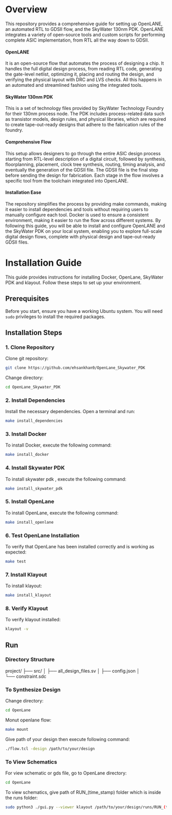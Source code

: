 # Overview
This repository provides a comprehensive guide for setting up OpenLANE, an automated RTL to GDSII flow, and the SkyWater 130nm PDK. OpenLANE integrates a variety of open-source tools and custom scripts for performing complete ASIC implementation, from RTL all the way down to GDSII.

#### OpenLANE 
It is an open-source flow that automates the process of designing a chip. It handles the full digital design process, from reading RTL code, generating the gate-level netlist, optimizing it, placing and routing the design, and verifying the physical layout with DRC and LVS checks. All this happens in an automated and streamlined fashion using the integrated tools.

#### SkyWater 130nm PDK
This is a set of technology files provided by SkyWater Technology Foundry for their 130nm process node. The PDK includes process-related data such as transistor models, design rules, and physical libraries, which are required to create tape-out-ready designs that adhere to the fabrication rules of the foundry.

#### Comprehensive Flow
 This setup allows designers to go through the entire ASIC design process starting from RTL-level description of a digital circuit, followed by synthesis, floorplanning, placement, clock tree synthesis, routing, timing analysis, and eventually the generation of the GDSII file. The GDSII file is the final step before sending the design for fabrication. Each stage in the flow involves a specific tool from the toolchain integrated into OpenLANE.

#### Installation Ease
The repository simplifies the process by providing make commands, making it easier to install dependencies and tools without requiring users to manually configure each tool. Docker is used to ensure a consistent environment, making it easier to run the flow across different systems. By following this guide, you will be able to install and configure OpenLANE and the SkyWater PDK on your local system, enabling you to explore full-scale digital design flows, complete with physical design and tape-out-ready GDSII files.

# Installation Guide
This guide provides instructions for installing Docker, OpenLane, SkyWater PDK and klayout. Follow these steps to set up your environment.

## Prerequisites
Before you start, ensure you have a working Ubuntu system. You will need `sudo` privileges to install the required packages.

## Installation Steps

###  1. Clone Repository
Clone git repository:
```bash
git clone https://github.com/ehsankhan9/OpenLane_Skywater_PDK
```
Change directory:
```bash
cd OpenLane_Skywater_PDK
```
### 2. Install Dependencies
Install the necessary dependencies. Open a terminal and run:
```bash
make install_dependencies
```

### 3. Install Docker
To install Docker, execute the following command:
```bash
make install_docker
```

### 4. Install Skywater PDK
To install skywater pdk , execute the following command:
```bash
make install_skywater_pdk
```

### 5. Install OpenLane
To install OpenLane, execute the following command:
```bash
make install_openlane
```

### 6. Test OpenLane Installation
To verify that OpenLane has been installed correctly and is working as expected:
```bash
make test
```

### 7. Install Klayout
To install klayout:
```bash
make install_klayout
```

### 8. Verify Klayout
To verify klayout installed:
```bash
klayout -v
```

## Run

### Directory Structure

project/
├── src/
│   ├── all_design_files.sv
│
├── config.json
│   
└── constraint.sdc

### To Synthesize Design

Change directory:
```bash
cd OpenLane
```

Monut openlane flow:
```bash
make mount
```

Give path of your design then execute following command:
```bash
./flow.tcl -design /path/to/your/design
```

### To View Schematics
For view schematic or gds file, go to OpenLane directory:
```bash
cd OpenLane
```

To view schematics, give path of RUN_(time_stamp) folder which is inside the runs folder:
```bash
sudo python3 ./gui.py --viewer klayout /path/to/your/design/runs/RUN_(time_stamp)
```







